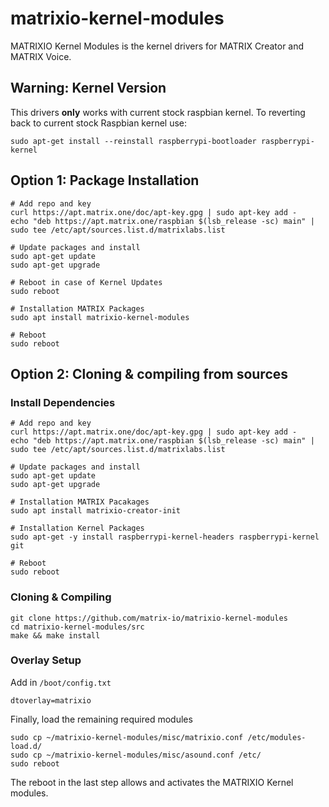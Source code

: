 # matrixio-kernel-modules

MATRIXIO Kernel Modules is the kernel drivers for MATRIX Creator and MATRIX Voice.

## Warning: Kernel Version
This drivers **only** works with current stock raspbian kernel. To reverting back to current stock Raspbian kernel use:  

```
sudo apt-get install --reinstall raspberrypi-bootloader raspberrypi-kernel
```

## Option 1: Package Installation
```
# Add repo and key
curl https://apt.matrix.one/doc/apt-key.gpg | sudo apt-key add -
echo "deb https://apt.matrix.one/raspbian $(lsb_release -sc) main" | sudo tee /etc/apt/sources.list.d/matrixlabs.list
```
```
# Update packages and install
sudo apt-get update
sudo apt-get upgrade
```
```
# Reboot in case of Kernel Updates
sudo reboot
```
```
# Installation MATRIX Packages
sudo apt install matrixio-kernel-modules
```
```
# Reboot
sudo reboot
```
## Option 2: Cloning & compiling from sources

### Install Dependencies

```
# Add repo and key
curl https://apt.matrix.one/doc/apt-key.gpg | sudo apt-key add -
echo "deb https://apt.matrix.one/raspbian $(lsb_release -sc) main" | sudo tee /etc/apt/sources.list.d/matrixlabs.list
```
```
# Update packages and install
sudo apt-get update
sudo apt-get upgrade
```
```
# Installation MATRIX Pacakages
sudo apt install matrixio-creator-init
```
```
# Installation Kernel Packages
sudo apt-get -y install raspberrypi-kernel-headers raspberrypi-kernel git 
```
```
# Reboot
sudo reboot
```

### Cloning & Compiling
```
git clone https://github.com/matrix-io/matrixio-kernel-modules
cd matrixio-kernel-modules/src
make && make install
```
### Overlay Setup

Add in `/boot/config.txt`

```
dtoverlay=matrixio
```

Finally, load the remaining required modules
```
sudo cp ~/matrixio-kernel-modules/misc/matrixio.conf /etc/modules-load.d/
sudo cp ~/matrixio-kernel-modules/misc/asound.conf /etc/
sudo reboot
```

The reboot in the last step allows and activates the MATRIXIO Kernel modules. 
